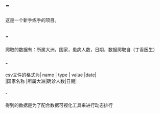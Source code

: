 # -
这是一个新手练手的项目。

## -
爬取的数据有：所属大洲，国家，患病人数，日期，数据爬取自（丁香医生）

### -

csv文件的格式为|  name   |  type  | value  |date|   
               |国家名称 |所属大洲|确诊人数|日期|  
               
#### - 
得到的数据是为了配合数据可视化工具来进行动态排行
